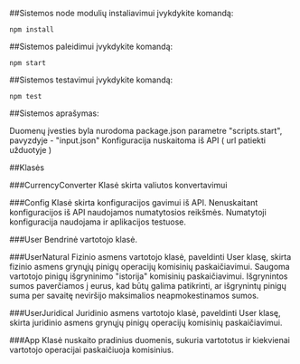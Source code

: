 ##Sistemos node modulių instaliavimui įvykdykite komandą:
```
npm install
```
##Sistemos paleidimui įvykdykite komandą:
```
npm start
```
##Sistemos testavimui įvykdykite komandą:
```
npm test
```

##Sistemos aprašymas:

Duomenų įvesties byla nurodoma package.json parametre "scripts.start", pavyzdyje - "input.json" 
Konfiguracija nuskaitoma iš API ( url patiekti užduotyje )

##Klasės

###CurrencyConverter
Klasė skirta valiutos konvertavimui

###Config
Klasė skirta konfiguracijos gavimui iš API. Nenuskaitant konfiguracijos iš API naudojamos numatytosios reikšmės. Numatytoji konfiguracija naudojama ir aplikacijos testuose.

###User 
Bendrinė vartotojo klasė. 

###UserNatural
Fizinio asmens vartotojo klasė, paveldinti User klasę, skirta fizinio asmens grynųjų pinigų operacijų komisinių paskaičiavimui. Saugoma vartotojo pinigų išgryninimo "istorija" komisinių paskaičiavimui. Išgrynintos sumos paverčiamos į eurus, kad būtų galima patikrinti, ar išgrynintų pinigų suma per savaitę neviršijo maksimalios neapmokestinamos sumos.

###UserJuridical 
Juridinio asmens vartotojo klasė, paveldinti User klasę, skirta juridinio asmens grynųjų pinigų operacijų komisinių paskaičiavimui.

###App
Klasė nuskaito pradinius duomenis, sukuria vartototus ir kiekvienai vartotojo operacijai paskaičiuoja komisinius.
